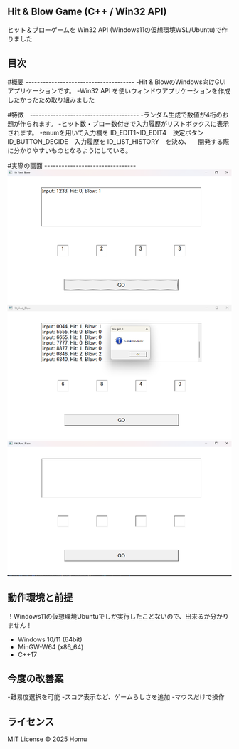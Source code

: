 ## Hit & Blow Game (C++ / Win32 API)
ヒット＆ブローゲームを Win32 API (Windows11の仮想環境WSL/Ubuntu)で作りました

## 目次

#概要 --------------------------------------
-Hit & BlowのWindows向けGUIアプリケーションです。
-Win32 API を使いウィンドウアプリケーションを作成したかったため取り組みました

#特徴　--------------------------------------
-ランダム生成で数値が4桁のお題が作られます。
-ヒット数・ブロー数付きで入力履歴がリストボックスに表示されます。
-enumを用いて入力欄を ID_EDIT1~ID_EDIT4　決定ボタン ID_BUTTON_DECIDE　入力履歴を ID_LIST_HISTORY　を決め、
　開発する際に分かりやすいものとなるようにしている。

 #実際の画面 --------------------------------
![ゲーム画面](./assets/play.png)
![ゲーム画面](./assets/clear.png)
![ゲーム画面](./assets/game.png)

## 動作環境と前提
！Windows11の仮想環境Ubuntuでしか実行したことないので、出来るか分かりません！
- Windows 10/11 (64bit)
- MinGW-W64 (x86_64)
- C++17

## 今度の改善案
-難易度選択を可能
-スコア表示など、ゲームらしさを追加
-マウスだけで操作

## ライセンス

MIT License © 2025 Homu
